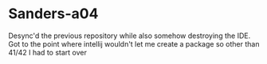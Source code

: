# Sanders-a04
Desync'd the previous repository while also somehow destroying the IDE.
Got to the point where intellij wouldn't let me create a package 
so other than 41/42 I had to start over 